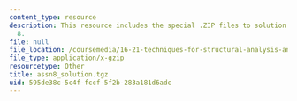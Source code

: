 ```yaml
---
content_type: resource
description: This resource includes the special .ZIP files to solution of assignment
  8.
file: null
file_location: /coursemedia/16-21-techniques-for-structural-analysis-and-design-spring-2005/595de38c5c4ffccf5f2b283a181d6adc_assn8_solution.tgz
file_type: application/x-gzip
resourcetype: Other
title: assn8_solution.tgz
uid: 595de38c-5c4f-fccf-5f2b-283a181d6adc
---
```

